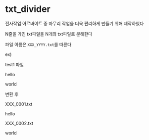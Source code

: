 # txt_divider

전사작업 아르바이트 중 마무리 작업을 더욱 편리하게 만들기 위해 제작하였다

N줄을 가진 txt파일을 N개의 txt파일로 분해한다

파일 이름은 ```XXX_YYYY.txt```를 따른다

ex)

test1 파일

hello

world


변환 후

XXX_0001.txt

hello

XXX_0002.txt

world
